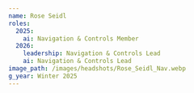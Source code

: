 ```yaml
---
name: Rose Seidl
roles:
  2025:
    ai: Navigation & Controls Member
  2026:
    leadership: Navigation & Controls Lead
    ai: Navigation & Controls Lead
image_path: /images/headshots/Rose_Seidl_Nav.webp
g_year: Winter 2025
---
```

